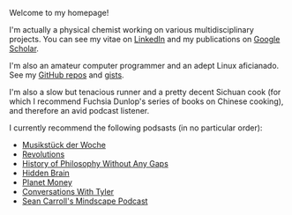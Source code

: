 Welcome to my homepage!

I'm actually a physical chemist working on various multidisciplinary projects. You can see my vitae on [LinkedIn](https://www.linkedin.com/in/lijikun) and my publications on [Google Scholar](https://scholar.google.com/citations?user=MAgDzgwAAAAJ&view_op=list_works&sortby=pubdate).

I'm also an amateur computer programmer and an adept Linux aficianado. See my [GitHub repos](https://github.com/lijikun?tab=repositories) and [gists](https://gist.github.com/lijikun/).

I'm also a slow but tenacious runner and a pretty decent Sichuan cook (for which I recommend Fuchsia Dunlop's series of books on Chinese cooking), and therefore an avid podcast listener. 

I currently recommend the following podsasts (in no particular order):

- [Musikstück der Woche](https://www.swr.de/swr2/musik/musikstueck/swr2-musikstueck-der-woche/-/id=2937886/did=10489542/nid=2937886/1kldwug/index.html)
- [Revolutions](https://www.revolutionspodcast.com)
- [History of Philosophy Without Any Gaps](https://historyofphilosophy.net)
- [Hidden Brain](https://www.npr.org/podcasts/510308/hidden-brain)
- [Planet Money](https://www.npr.org/sections/money/)
- [Conversations With Tyler](https://medium.com/conversations-with-tyler)
- [Sean Carroll's Mindscape Podcast](https://www.preposterousuniverse.com/podcast/)
